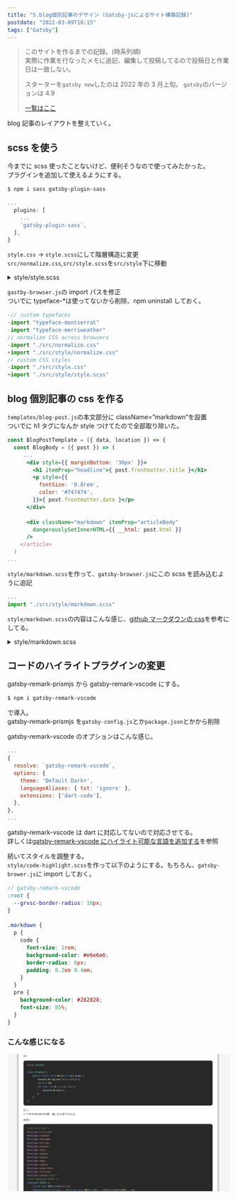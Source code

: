 ```yaml
---
title: "5.blog個別記事のデザイン (Gatsby-jsによるサイト構築記録)"
postdate: "2022-03-09T18:15"
tags: ["Gatsby"]
---
```


> このサイトを作るまでの記録。(時系列順)  
> 実際に作業を行なったメモに追記、編集して投稿してるので投稿日と作業日は一致しない。
>
> スターターを`gatsby new`したのは 2022 年の 3 月上旬。
> `gatsby`のバージョンは 4.9
>
> [一覧はここ](../gatsby-site-create-log0/)

blog 記事のレイアウトを整えていく。

## scss を使う

今までに scss 使ったことないけど、便利そうなので使ってみたかった。  
プラグインを追加して使えるようにする。

```bash
$ npm i sass gatsby-plugin-sass
```

```jsx
...
  plugins: [
    ...
    `gatsby-plugin-sass`,
  ],
}
```

`style.css` → `style.scss`にして階層構造に変更  
`src/normalize.css`,`src/style.scss`を`src/style`下に移動

<details>
  <summary>style/style.scss</summary>

```scss
html {
  font-family: YuGothic, "Yu Gothic", "Hiragino Kaku Gothic ProN",
    "ヒラギノ角ゴ ProN W3", "ＭＳ ゴシック", sans-serif;
  background-color: #f6f5f5;
  color: #242424;
  font-size: 14px;
  h1 {
    font-size: 2rem;
    font-weight: bold;
  }
  h2 {
    font-size: 1.7rem;
    font-weight: bold;
  }
  h3 {
    font-size: 1.3rem;
    font-weight: bold;
  }
  h4 {
    font-size: 1.1rem;
    font-weight: bold;
  }
  p {
    font-size: 1rem;
    line-height: 1.5;
  }
  a {
    color: #3a71af;
    text-decoration: none;
    &:hover {
      text-decoration: underline;
    }
  }
}
```

</details>

`gastby-browser.js`の import パスを修正  
ついでに typeface-\*は使ってないから削除、npm uninstall しておく。

```js {diff}
-// custom typefaces
-import "typeface-montserrat"
-import "typeface-merriweather"
// normalize CSS across browsers
-import "./src/normalize.css"
+import "./src/style/normalize.css"
// custom CSS styles
-import "./src/style.css"
+import "./src/style/style.scss"
```

## blog 個別記事の css を作る

`templates/blog-post.js`の本文部分に className=”markdown”を設置  
ついでに h1 タグになんか style つけてたので全部取り除いた。

```jsx
const BlogPostTemplate = ({ data, location }) => {
  const BlogBody = ({ post }) => (
     ...
      <div style={{ marginBottom: '30px' }}>
        <h1 itemProp="headline">{ post.frontmatter.title }</h1>
        <p style={{
          fontSize: '0.8rem',
          color: '#747474',
        }}>{ post.frontmatter.date }</p>
      </div>

      <div className="markdown" itemProp="articleBody"
        dangerouslySetInnerHTML={{ __html: post.html }}
      />
    </article>
  )
...
```

`style/markdown.scss`を作って、`gatsby-browser.js`にこの scss を読み込むように追記

```jsx
...
import "./src/style/markdown.scss"
```

`style/markdown.scss`の内容はこんな感じ、[github マークダウンの css](https://github.com/sindresorhus/github-markdown-css/blob/main/github-markdown-light.css)を参考にしてる。

<details>
  <summary>style/markdown.scss</summary>

```scss
.markdown {
  h2 {
    border-bottom: solid 2.5px #e3e3e3;
  }
  pre {
    border-radius: 10px;
  }
  blockquote {
    margin: 0;
    padding: 0 1rem;
    color: #57606a;
    border-left: 0.25em solid #d0d7de;
  }
  details {
    summary {
      cursor: pointer;
    }
  }
  table {
    border-spacing: 0;
    border-collapse: collapse;
    white-space: nowrap;
    display: block;
    width: max-content;
    max-width: 100%;
    overflow: auto;
    tr {
      background-color: #ffffff;
      border-top: 1px solid #d5dbe2;
      &:nth-child(2n) {
        background-color: #f6f8fa;
      }
    }
    th {
      font-weight: bold;
      padding: 0.5rem;
      border: 1px solid #d0d7de;
    }
    td {
      padding: 0.5rem;
      border: 1px solid #d0d7de;
    }
  }
}
```

</details>

## コードのハイライトプラグインの変更

gatsby-remark-prismjs から gatsby-remark-vscode にする。

```bash
$ npm i gatsby-remark-vscode
```

で導入。  
gatsby-remark-prismjs を`gatsby-config.js`とか`package.json`とかから削除

gatsby-remark-vscode のオプションはこんな感じ。

```js
...
{
  resolve: `gatsby-remark-vscode`,
  options: {
    theme: 'Default Dark+',
    languageAliases: { txt: 'ignore' },
    extensions: ['dart-code'],
  },
},
...
```

gatsby-remark-vscode は dart に対応してないので対応させてる。  
詳しくは[gatsby-remark-vscode にハイライト可能な言語を追加する](../gatsby-hilight-vscode-add/)を参照

続いてスタイルを調整する。  
`style/code-highlight.scss`を作って以下のようにする。もちろん、`gatsby-brower.js`に import しておく。

```scss
// gatsby-remark-vscode
:root {
  --grvsc-border-radius: 10px;
}

.markdown {
  p {
    code {
      font-size: 1rem;
      background-color: #e6e6e6;
      border-radius: 6px;
      padding: 0.2em 0.4em;
    }
  }
  pre {
    background-color: #282828;
    font-size: 85%;
  }
}
```

### こんな感じになる

![コード見本](screenshot_code.png)
